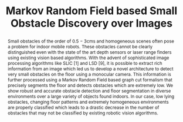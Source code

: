 ---
layout: project-page-new
title: "Markov Random Field based Small Obstacle Discovery over Images"
authors:
  - name: Suryansh Kumar
    sup: 1
  - name: M Siva Karthik
    sup: 1
  - name: K Madhava Krishna
    sup: 1
affiliations:
  - name: Robotics Research Center, IIIT Hyderabad, India
    link: https://robotics.iiit.ac.in
    sup: 1
permalink: /publications/2014/Suryansh_Markov/
abstract: "Small obstacles of the order of 0.5 − 3cms and homogeneous scenes often pose a problem for indoor mobile robots. These obstacles cannot be clearly distinguished even with the state of the art depth sensors or laser range finders using existing vision based algorithms. With the advent of sophisticated image processing algorithms like SLIC [1] and LSD [9], it is possible to extract rich information from an image
which led us to develop a novel architecture to detect very small obstacles on the floor using a monocular camera. This information is further processed using a Markov Random Field based graph cut formalism that precisely segments the floor and detects obstacles which are extremely low. We show robust and accurate obstacle detection and floor segmentation in diverse environments over a large variety of objects found indoors. In our case, low lying obstacles, changing floor patterns and extremely homogeneous environments are properly classified which leads to a drastic decrease in the number of obstacles that may not be classified by existing robotic vision algorithms."
paper: https://ieeexplore.ieee.org/stamp/stamp.jsp?tp=&arnumber=6906901
# video: https://robotics.iiit.ac.in/videos/Multiple_Plane_Detection.mp4
# iframe: https://www.youtube.com/embed/jhjskX4FQwA

---